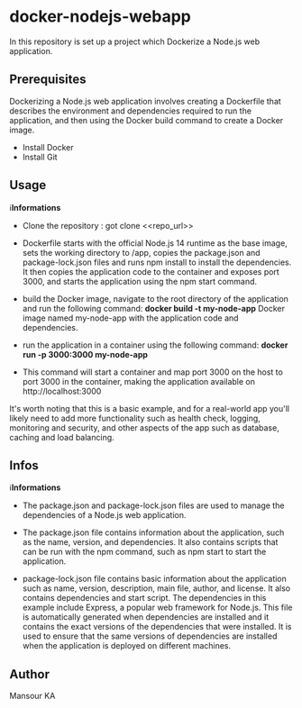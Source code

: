 # docker-nodejs-webapp
In this repository is set up a project which Dockerize a Node.js web application.


## Prerequisites
Dockerizing a Node.js web application involves creating a Dockerfile that describes the environment and dependencies required to run the application, and then using the Docker build command to create a Docker image.
- Install Docker
- Install Git 

## Usage
:information_source:**Informations**
- Clone the repository : got clone <<repo_url>>

- Dockerfile starts with the official Node.js 14 runtime as the base image, sets the working directory to /app, copies the package.json and package-lock.json files and runs npm install to install the dependencies.
It then copies the application code to the container and exposes port 3000, and starts the application using the npm start command.

- build the Docker image, navigate to the root directory of the application and run the following command:
**docker build -t my-node-app**
Docker image named my-node-app with the application code and dependencies.

- run the application in a container using the following command:
**docker run -p 3000:3000 my-node-app**

- This command will start a container and map port 3000 on the host to port 3000 in the container, making the application available on http://localhost:3000

It's worth noting that this is a basic example, and for a real-world app you'll likely need to add more functionality such as health check, logging, monitoring and security, and other aspects of the app such as database, caching and load balancing.

## Infos
:information_source:**Informations**
- The package.json and package-lock.json files are used to manage the dependencies of a Node.js web application.

- The package.json file contains information about the application, such as the name, version, and dependencies. It also contains scripts that can be run with the npm command, such as npm start to start the application.

- package-lock.json file contains basic information about the application such as name, version, description, main file, author, and license. It also contains dependencies and start script. The dependencies in this example include Express, a popular web framework for Node.js.
This file is automatically generated when dependencies are installed and it contains the exact versions of the dependencies that were installed. It is used to ensure that the same versions of dependencies are installed when the application is deployed on different machines.

## Author
Mansour KA
